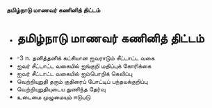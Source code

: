 **தமிழ்நாடு மாணவர் கணினித் திட்டம்**
- # தமிழ்நாடு மாணவர் கணினித் திட்டம்
- -3 n. தனித்தனிக் கட்சியான ஐவராடும் சீட்டாட்ட வகை
- ஐவர் சீட்டாட்ட வகையில் ஐங்குறி மதிப்புக் கோரிக்கை
- ஐவர் சீட்டாட்ட வகையில் ஐம்பொறிக் கெலிப்பு
- வெற்றியுறுதி தரும் குதிரைப் போட்டிப் பந்தயக்குறிப்பு
- வெற்றியுறுதியுடைய துணிந்த தேர்வு
- உடைமை முழுமையும் ஈடுபடு

